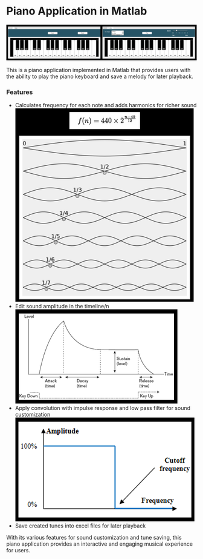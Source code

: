 # Piano Application in Matlab
![title](images/Picture1.png)

This is a piano application implemented in Matlab that provides users with the ability to play the piano keyboard and save a melody for later playback.

### Features
* Calculates frequency for each note and adds harmonics for richer sound
![title](images/Picture2.png)
* Edit sound amplitude in the timeline/n
![title](images/Picture3.png)
* Apply convolution with impulse response and low pass filter for sound customization
![title](images/Picture4.png)
* Save created tunes into excel files for later playback

With its various features for sound customization and tune saving, this piano application provides an interactive and engaging musical experience for users.
